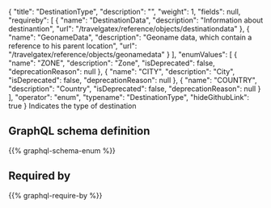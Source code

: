 {
  "title": "DestinationType",
  "description": "",
  "weight": 1,
  "fields": null,
  "requireby": [
    {
      "name": "DestinationData",
      "description": "Information about destinantion",
      "url": "/travelgatex/reference/objects/destinationdata"
    },
    {
      "name": "GeonameData",
      "description": "Geoname data, which contain a reference to his parent location",
      "url": "/travelgatex/reference/objects/geonamedata"
    }
  ],
  "enumValues": [
    {
      "name": "ZONE",
      "description": "Zone",
      "isDeprecated": false,
      "deprecationReason": null
    },
    {
      "name": "CITY",
      "description": "City",
      "isDeprecated": false,
      "deprecationReason": null
    },
    {
      "name": "COUNTRY",
      "description": "Country",
      "isDeprecated": false,
      "deprecationReason": null
    }
  ],
  "operator": "enum",
  "typename": "DestinationType",
  "hideGithubLink": true
}
Indicates the type of destination
## GraphQL schema definition

{{% graphql-schema-enum %}}

## Required by

{{% graphql-require-by %}}
